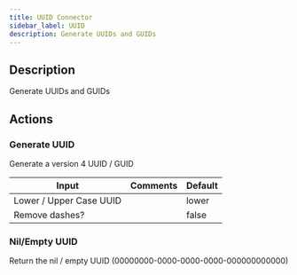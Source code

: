 ```yaml
---
title: UUID Connector
sidebar_label: UUID
description: Generate UUIDs and GUIDs
---
```


## Description

Generate UUIDs and GUIDs

## Actions

### Generate UUID

Generate a version 4 UUID / GUID

| Input                   | Comments | Default |
| ----------------------- | -------- | ------- |
| Lower / Upper Case UUID |          | lower   |
| Remove dashes?          |          | false   |

### Nil/Empty UUID

Return the nil / empty UUID (00000000-0000-0000-0000-000000000000)
